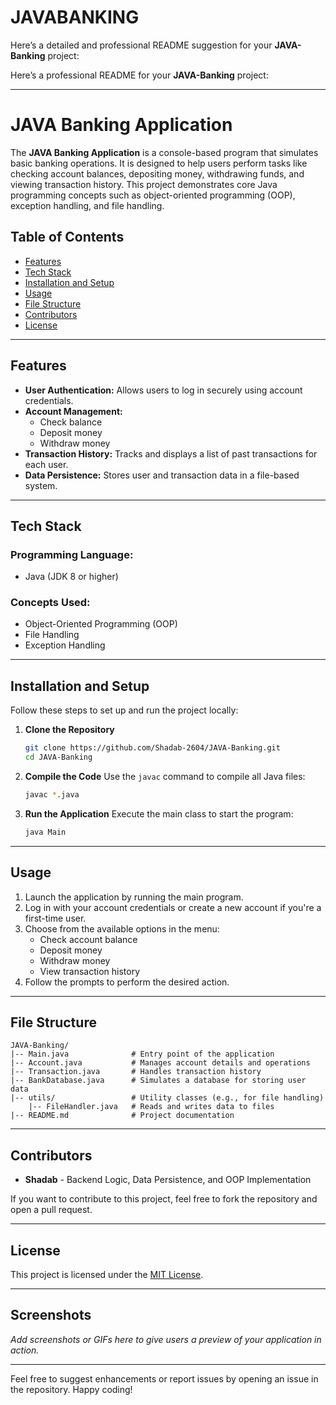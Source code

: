 ﻿# JAVABANKING
Here’s a detailed and professional README suggestion for your **JAVA-Banking** project:

Here’s a professional README for your **JAVA-Banking** project:

---

# JAVA Banking Application

The **JAVA Banking Application** is a console-based program that simulates basic banking operations. It is designed to help users perform tasks like checking account balances, depositing money, withdrawing funds, and viewing transaction history. This project demonstrates core Java programming concepts such as object-oriented programming (OOP), exception handling, and file handling.

## Table of Contents

- [Features](#features)
- [Tech Stack](#tech-stack)
- [Installation and Setup](#installation-and-setup)
- [Usage](#usage)
- [File Structure](#file-structure)
- [Contributors](#contributors)
- [License](#license)

---

## Features

- **User Authentication:** Allows users to log in securely using account credentials.
- **Account Management:**
  - Check balance
  - Deposit money
  - Withdraw money
- **Transaction History:** Tracks and displays a list of past transactions for each user.
- **Data Persistence:** Stores user and transaction data in a file-based system.

---

## Tech Stack

### Programming Language:
- Java (JDK 8 or higher)

### Concepts Used:
- Object-Oriented Programming (OOP)
- File Handling
- Exception Handling

---

## Installation and Setup

Follow these steps to set up and run the project locally:

1. **Clone the Repository**
   ```bash
   git clone https://github.com/Shadab-2604/JAVA-Banking.git
   cd JAVA-Banking
   ```

2. **Compile the Code**
   Use the `javac` command to compile all Java files:
   ```bash
   javac *.java
   ```

3. **Run the Application**
   Execute the main class to start the program:
   ```bash
   java Main
   ```

---

## Usage

1. Launch the application by running the main program.
2. Log in with your account credentials or create a new account if you're a first-time user.
3. Choose from the available options in the menu:
   - Check account balance
   - Deposit money
   - Withdraw money
   - View transaction history
4. Follow the prompts to perform the desired action.

---

## File Structure

```
JAVA-Banking/
|-- Main.java              # Entry point of the application
|-- Account.java           # Manages account details and operations
|-- Transaction.java       # Handles transaction history
|-- BankDatabase.java      # Simulates a database for storing user data
|-- utils/                 # Utility classes (e.g., for file handling)
    |-- FileHandler.java   # Reads and writes data to files
|-- README.md              # Project documentation
```

---

## Contributors

- **Shadab** - Backend Logic, Data Persistence, and OOP Implementation

If you want to contribute to this project, feel free to fork the repository and open a pull request.

---

## License

This project is licensed under the [MIT License](LICENSE).

---

## Screenshots

_Add screenshots or GIFs here to give users a preview of your application in action._

---

Feel free to suggest enhancements or report issues by opening an issue in the repository. Happy coding!

